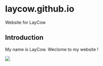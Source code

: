 # laycow.github.io
Website for  LayCow 

## Introduction
My name is LayCow. Weclome to my website !

![](https://i.gifer.com/embedded/download/4j.gif)
